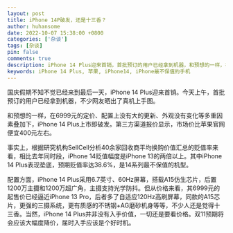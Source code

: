 ```yaml
---
layout: post
title: iPhone 14P破发，还是十三香？
author: huhansome
date: 2022-10-07 15:38:00 +0800
categories: ['杂谈']
tags: [杂谈]
pin: false
comments: true
description: iPhone 14 Plus迎来首销，首批预订的用户已经拿到机器，和预想的一样，在6999元的定价、配置上没有大的更新、外观没有变化等多重因素叠加下，iPhone 14 Plus上市即破发。
keywords: iPhone 14 Plus, 苹果, iPhone14, iPhone最不保值的手机
---
```


国庆假期不知不觉已经来到最后一天，iPhone 14 Plus迎来首销。今天上午，首批预订的用户已经拿到机器，不少网友晒出了真机上手图。

和预想的一样，在6999元的定价、配置上没有大的更新、外观没有变化等多重因素叠加下，iPhone 14 Plus上市即破发。第三方渠道报价显示，市场价比苹果官网便宜400元左右。

事实上，根据研究机构SellCell分析40余家回收商平均换购价值汇总的贬值率来看，相比去年同时段，iPhone 14贬值幅度是iPhone 13的两倍以上。其中iPhone 14 Plus表现垫底，预期贬值率达38.6%，是14系列最不保值的机型。

配置方面，iPhone 14 Plus采用6.7英寸、60Hz屏幕，搭载A15仿生芯片，后置1200万主摄和1200万超广角，主摄支持光学防抖。但从价格来看，其6999元的起售价已经逼近iPhone 13 Pro，后者多了自适应120Hz高刷屏幕，同款的A15芯片，更强的三摄系统，更有质感的不锈钢+AG磨砂机身等等，不少人还是觉得十三香。当然，iPhone 14 Plus并非没有入手价值，一切还是要看价格。双11预期将会应该大幅度降价，届时入手应该是个好时机。